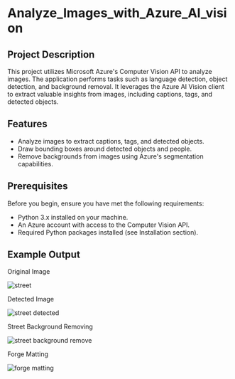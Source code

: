 # Analyze_Images_with_Azure_AI_vision

## Project Description

This project utilizes Microsoft Azure's Computer Vision API to analyze images. The application performs tasks such as language detection, object detection, and background removal. It leverages the Azure AI Vision client to extract valuable insights from images, including captions, tags, and detected objects.

## Features

- Analyze images to extract captions, tags, and detected objects.
- Draw bounding boxes around detected objects and people.
- Remove backgrounds from images using Azure's segmentation capabilities.

## Prerequisites

Before you begin, ensure you have met the following requirements:

- Python 3.x installed on your machine.
- An Azure account with access to the Computer Vision API.
- Required Python packages installed (see Installation section).

## Example Output

Original Image

![street](https://github.com/user-attachments/assets/c688a57c-0c19-4ee9-aa25-3df94f0642a5)

Detected Image

![street detected](https://github.com/user-attachments/assets/2d994c00-c6dc-43dc-8eee-eb67ed25564a)

Street Background Removing

![street background remove](https://github.com/user-attachments/assets/91d94f91-648e-4f96-b3a5-da9ec66ab94f)

Forge Matting

![forge matting](https://github.com/user-attachments/assets/61893d89-95b9-4339-973a-1f037ffdef77)
